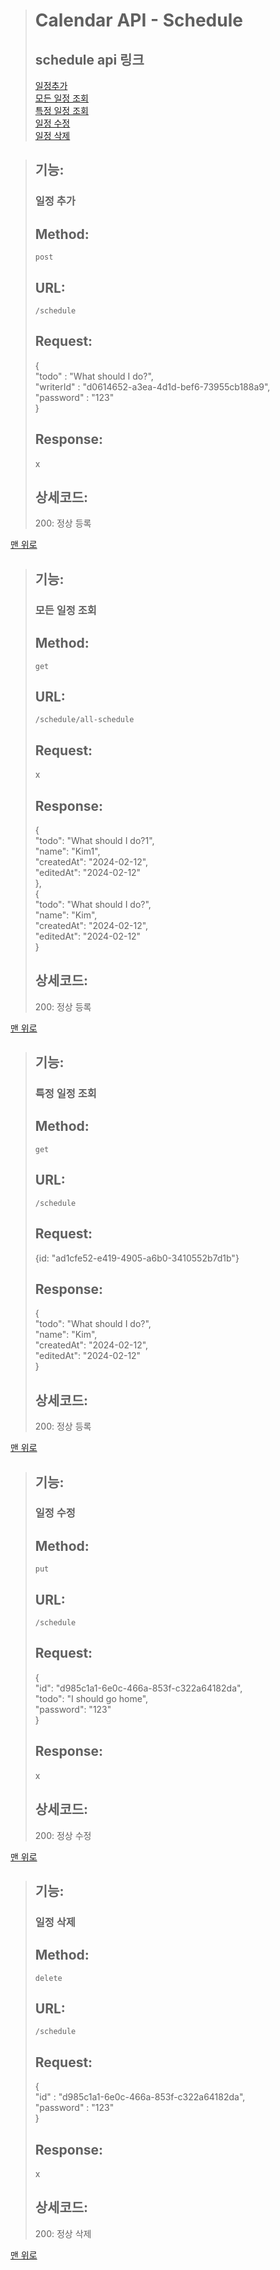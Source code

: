 <a id="top"></a>
> # Calendar API - Schedule
> ## schedule api 링크<br>
> [일정추가](#일정-추가)<br>
> [모든 일정 조회](#모든-일정-조회)<br>
> [특정 일정 조회](#특정-일정-조회)<br>
> [일정 수정](#일정-수정)<br>
> [일정 삭제](#일정-삭제)<br>

> ## 기능: 
> ### 일정 추가
> 
> ## Method: 
> `post`
> 
> ## URL: 
> `/schedule`
> 
> ## Request:
> 
> {<br> "todo" : "What should I do?",<br>
> "writerId" : "d0614652-a3ea-4d1d-bef6-73955cb188a9", <br>
>"password" : "123" <br>}
> 
> ## Response:
> x
> 
> ## 상세코드:
> 
> 200: 정상 등록<br>
> 
[맨 위로](#top)
> ## 기능:
> ### 모든 일정 조회
>
> ## Method:
> `get`
>
> ## URL:
> `/schedule/all-schedule`
>
> ## Request:
>
> x
>
> ## Response:
> {<br>"todo": "What should I do?1",<br>
> "name": "Kim1",<br>
> "createdAt": "2024-02-12",<br>
> "editedAt": "2024-02-12"<br>},<br>
> {<br>"todo": "What should I do?",<br>
> "name": "Kim",<br>
> "createdAt": "2024-02-12",<br>
> "editedAt": "2024-02-12"<br>}
>
> ## 상세코드:
>
> 200: 정상 등록
>
[맨 위로](#top)

>
> ## 기능:
> ### 특정 일정 조회
>
> ## Method:
> `get`
>
> ## URL:
> `/schedule`
>
> ## Request:
>
> {id: "ad1cfe52-e419-4905-a6b0-3410552b7d1b"}
>
> ## Response:
> {<br>"todo": "What should I do?",<br>
> "name": "Kim",<br>
> "createdAt": "2024-02-12",<br>
> "editedAt": "2024-02-12"<br>}
>
> ## 상세코드:
>
> 200: 정상 등록
> 
[맨 위로](#top)


> ## 기능:
> ### 일정 수정
>
> ## Method:
> `put`
>
> ## URL:
> `/schedule`
>
> ## Request:
>
> {<br>
"id": "d985c1a1-6e0c-466a-853f-c322a64182da",<br>
"todo": "I should go home",<br>
"password": "123"<br>
}
>
> ## Response:
> x
>
> ## 상세코드:
>
> 200: 정상 수정
>
[맨 위로](#top)


> ## 기능:
> ### 일정 삭제
>
> ## Method:
> `delete`
>
> ## URL:
> `/schedule`
>
> ## Request:
>
> {<br>
"id" : "d985c1a1-6e0c-466a-853f-c322a64182da",<br>
"password" : "123"<br>
}
>
> ## Response:
> x
>
> ## 상세코드:
>
> 200: 정상 삭제
>
[맨 위로](#top)
